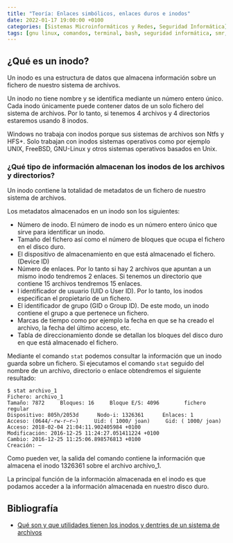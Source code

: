 ```yaml
---
title: "Teoría: Enlaces simbólicos, enlaces duros e inodos"
date: 2022-01-17 19:00:00 +0100
categories: [Sistemas Microinformáticos y Redes, Seguridad Informática]
tags: [gnu linux, comandos, terminal, bash, seguridad informática, smr, sistema de ficheros]
---
```


## ¿Qué es un inodo?

Un inodo es una estructura de datos que almacena información sobre un fichero de nuestro sistema de archivos.

Un inodo no tiene nombre y se identifica mediante un número entero único. Cada inodo únicamente puede contener datos de un solo fichero del sistema de archivos. Por lo tanto, si tenemos 4 archivos y 4 directorios estaremos usando 8 inodos.

Windows no trabaja con inodos porque sus sistemas de archivos son Ntfs y HFS+. Solo trabajan con inodos sistemas operativos como por ejemplo UNIX, FreeBSD, GNU-Linux y otros sistemas operativos basados en Unix.

### ¿Qué tipo de información almacenan los inodos de los archivos y directorios?

Un inodo contiene la totalidad de metadatos de un fichero de nuestro sistema de archivos.

Los metadatos almacenados en un inodo son los siguientes:

- Número de inodo. El número de inodo es un número entero único que sirve para identificar un inodo.
- Tamaño del fichero así como el número de bloques que ocupa el fichero en el disco duro.
- El dispositivo de almacenamiento en que está almacenado el fichero. (Device ID)
- Número de enlaces. Por lo tanto si hay 2 archivos que apuntan a un mismo inodo tendremos 2 enlaces. Si tenemos un directorio que contiene 15 archivos tendremos 15 enlaces.
- l identificador de usuario (UID o User ID). Por lo tanto, los inodos especifican el propietario de un fichero.
- El identificador de grupo (GID o Group ID). De este modo, un inodo contiene el grupo a que pertenece un fichero.
- Marcas de tiempo como por ejemplo la fecha en que se ha creado el archivo, la fecha del último acceso, etc.
- Tabla de direccionamiento donde se detallan los bloques del disco duro en que está almacenado el fichero.

Mediante el comando `stat` podemos consultar la información que un inodo guarda sobre un fichero. Si ejecutamos el comando `stat` seguido del nombre de un archivo, directorio o enlace obtendremos el siguiente resultado:

```console
$ stat archivo_1
Fichero: archivo_1
Tamaño: 7872     Bloques: 16     Bloque E/S: 4096        fichero regular
Dispositivo: 805h/2053d      Nodo-i: 1326361      Enlaces: 1
Acceso: (0644/-rw-r–r–)     Uid: ( 1000/ joan)     Gid: ( 1000/ joan)
Acceso: 2018-02-04 21:04:11.902405984 +0100
Modificación: 2016-12-25 11:24:27.051411224 +0100
Cambio: 2016-12-25 11:25:06.898576813 +0100
Creación: –
```

Como pueden ver, la salida del comando contiene la información que almacena el inodo 1326361 sobre el archivo archivo_1.

La principal función de la información almacenada en el inodo es que podamos acceder a la información almacenada en nuestro disco duro.

## Bibliografía

- [Qué son y que utilidades tienen los inodos y dentries de un sistema de archivos](https://geekland.eu/inodos-dentires-sistema-archivos/)